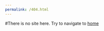 ```yaml
---
permalink: /404.html
---
```


#There is no site here. Try to navigate to [home](https://www.CreepifiedMC.github.io "Home")